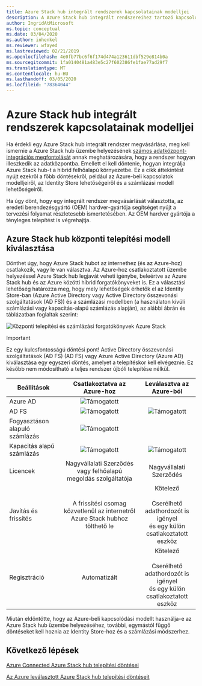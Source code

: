 ```yaml
---
title: Azure Stack hub integrált rendszerek kapcsolatainak modelljei
description: A Azure Stack hub integrált rendszereihez tartozó kapcsolódási modellek és egyéb üzembe helyezési tervezési döntések meghatározása.
author: IngridAtMicrosoft
ms.topic: conceptual
ms.date: 03/04/2020
ms.author: inhenkel
ms.reviewer: wfayed
ms.lastreviewed: 02/21/2019
ms.openlocfilehash: 4e0fb77bc6f6f174d474a123611dbf529e814b0a
ms.sourcegitcommit: 1fa0140481a483e5c27f602386fe1fae77ad29f7
ms.translationtype: MT
ms.contentlocale: hu-HU
ms.lasthandoff: 03/05/2020
ms.locfileid: "78364044"
---
```

# <a name="azure-stack-hub-integrated-systems-connection-models"></a>Azure Stack hub integrált rendszerek kapcsolatainak modelljei
Ha érdekli egy Azure Stack hub integrált rendszer megvásárlása, meg kell ismernie a Azure Stack hub üzembe helyezésének [számos adatközpont-integrációs megfontolását](azure-stack-datacenter-integration.md) annak meghatározására, hogy a rendszer hogyan illeszkedik az adatközpontba. Emellett el kell döntenie, hogyan integrálja Azure Stack hub-t a hibrid felhőalapú környezetbe. Ez a cikk áttekintést nyújt ezekről a főbb döntésekről, például az Azure-beli kapcsolatok modelljeiről, az Identity Store lehetőségeiről és a számlázási modell lehetőségeiről.

Ha úgy dönt, hogy egy integrált rendszer megvásárlását választotta, az eredeti berendezésgyártó (OEM) hardver-gyártója segítséget nyújt a tervezési folyamat részletesebb ismertetésében. Az OEM hardver gyártója a tényleges telepítést is végrehajtja.

## <a name="choose-an-azure-stack-hub-deployment-connection-model"></a>Azure Stack hub központi telepítési modell kiválasztása
Dönthet úgy, hogy Azure Stack hubot az internethez (és az Azure-hoz) csatlakozik, vagy le van választva. Az Azure-hoz csatlakoztatott üzembe helyezéssel Azure Stack hub legjavát veheti igénybe, beleértve az Azure Stack hub és az Azure közötti hibrid forgatókönyveket is. Ez a választási lehetőség határozza meg, hogy mely lehetőségek érhetők el az Identity Store-ban (Azure Active Directory vagy Active Directory összevonási szolgáltatások (AD FS)) és a számlázási modellben (a használaton kívüli számlázási vagy kapacitás-alapú számlázás alapján), az alábbi ábrán és táblázatban foglaltak szerint:

![Központi telepítési és számlázási forgatókönyvek Azure Stack](media/azure-stack-connection-models/azure-stack-scenarios.png)
  
> [!IMPORTANT]
> Ez egy kulcsfontosságú döntési pont! Active Directory összevonási szolgáltatások (AD FS) (AD FS) vagy Azure Active Directory (Azure AD) kiválasztása egy egyszeri döntés, amelyet a telepítéskor kell elvégeznie. Ez később nem módosítható a teljes rendszer újbóli telepítése nélkül.  


|Beállítások|Csatlakoztatva az Azure-hoz|Leválasztva az Azure-ból|
|-----|:-----:|:-----:|
|Azure AD|![Támogatott](media/azure-stack-connection-models/check.png)| |
|AD FS|![Támogatott](media/azure-stack-connection-models/check.png)|![Támogatott](media/azure-stack-connection-models/check.png)|
|Fogyasztáson alapuló számlázás|![Támogatott](media/azure-stack-connection-models/check.png)| |
|Kapacitás alapú számlázás|![Támogatott](media/azure-stack-connection-models/check.png)|![Támogatott](media/azure-stack-connection-models/check.png)|
|Licencek| Nagyvállalati Szerződés vagy felhőalapú megoldás szolgáltatója | Nagyvállalati Szerződés |
|Javítás és frissítés|A frissítési csomag közvetlenül az internetről Azure Stack hubhoz tölthető le |  Kötelező<br><br>Cserélhető adathordozót is igényel<br> és egy külön csatlakoztatott eszköz |
| Regisztráció | Automatizált | Kötelező<br><br>Cserélhető adathordozót is igényel<br> és egy külön csatlakoztatott eszköz |

Miután eldöntötte, hogy az Azure-beli kapcsolódási modellt használja-e az Azure Stack hub üzembe helyezéséhez, további, egymástól függő döntéseket kell hoznia az Identity Store-hoz és a számlázási módszerhez.

## <a name="next-steps"></a>Következő lépések

[Azure Connected Azure Stack hub telepítési döntései](azure-stack-connected-deployment.md)

[Az Azure leválasztott Azure Stack hub telepítési döntéseit](azure-stack-disconnected-deployment.md)
